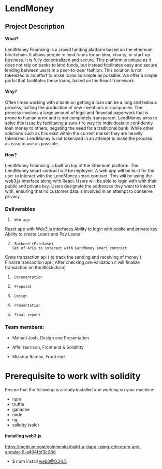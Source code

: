 # LendMoney

## Project Description

#### What?
LendMoney Financing is a crowd funding platform based on the ethereum blockchain. It allows people to lend funds for an idea, charity, or start-up business. It is fully decentralized and secure. This platform is unique as it does not rely on banks to lend funds, but instead facilitates easy and secure lending between users in a peer-to-peer fashion. This solution is not tokenized in an effort to make loans as simple as possible. We offer a simple portal that  facilitates these loans, based on the React framework. 

#### Why?
Often times working with a bank on getting a loan can be a long and tedious process, halting the production of new inventions or companies. The process involves a large amount of legal and financial paperwork that is prone to human error and is not completely transparent. LendMoney aims to solve this issue by facilitating a sure-fire way for individuals to confidently loan money to others, negating the need for a traditional bank. While other solutions such as this exist within the current market they are heavily tokenized. LendMoney is not tokenized in an attempt to make the process as easy to use as possible.


#### How?
LendMoney Financing is built on top of the Ethereum platform. The LendMoney smart contract will be deployed. A web app will be built for the user to interact with the LendMoney smart contract. This will be using the web3.js interface along with React. Users will be able to login with with their public and private key. Users designate the addresses they want to interact with, ensuring that no customer data is involved in an attempt to conserve privacy. 


### Deliverables

1.      Web app
React app with Web3.js interfaces 
Ability to login with public and private key
Ability to create Loans and Pay Loans 


2.      Backend (Firebase)
       Set of APIs to interact with LendMoney smart contract

Crete transaction api ( to track the sending and receiving of money )
Finalize transaction api ( After checking pre-validation it will finalize transaction on the Blockchain)



1.      Documentation 
2.      Proposal
3.      Design
4.      Presentation 
5.      Final report 


### Team members:
+ Malnati Josh, Design and Presentation
* Affel Harrison, Front end & Soliditity 
- Mizanur Raman, Front end 


# Prerequisite to work with solidity
Ensure that the following is already installed and working on your machine:
* npm
* truffle
* ganache
* node
* ng
* solidity (solc)



#### Installing web3.js
https://medium.com/coinmonks/build-a-dapp-using-ethereum-and-angular-6-a404fbf3c08d
+ $ npm install web3@0.20.5


